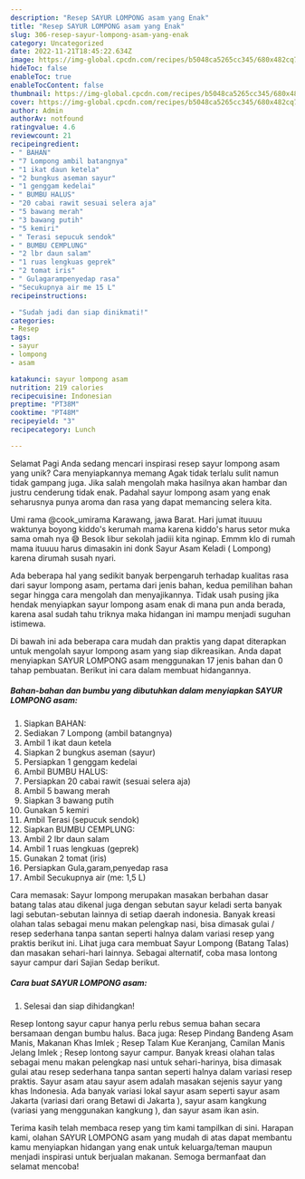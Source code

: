 ```yaml
---
description: "Resep SAYUR LOMPONG asam yang Enak"
title: "Resep SAYUR LOMPONG asam yang Enak"
slug: 306-resep-sayur-lompong-asam-yang-enak
category: Uncategorized
date: 2022-11-21T18:45:22.634Z
image: https://img-global.cpcdn.com/recipes/b5048ca5265cc345/680x482cq70/sayur-lompong-asam-foto-resep-utama.jpg
hideToc: false
enableToc: true
enableTocContent: false
thumbnail: https://img-global.cpcdn.com/recipes/b5048ca5265cc345/680x482cq70/sayur-lompong-asam-foto-resep-utama.jpg
cover: https://img-global.cpcdn.com/recipes/b5048ca5265cc345/680x482cq70/sayur-lompong-asam-foto-resep-utama.jpg
author: Admin
authorAv: notfound
ratingvalue: 4.6
reviewcount: 21
recipeingredient:
- " BAHAN"
- "7 Lompong ambil batangnya"
- "1 ikat daun ketela"
- "2 bungkus aseman sayur"
- "1 genggam kedelai"
- " BUMBU HALUS"
- "20 cabai rawit sesuai selera aja"
- "5 bawang merah"
- "3 bawang putih"
- "5 kemiri"
- " Terasi sepucuk sendok"
- " BUMBU CEMPLUNG"
- "2 lbr daun salam"
- "1 ruas lengkuas geprek"
- "2 tomat iris"
- " Gulagarampenyedap rasa"
- "Secukupnya air me 15 L"
recipeinstructions:

- "Sudah jadi dan siap dinikmati!"
categories:
- Resep
tags:
- sayur
- lompong
- asam

katakunci: sayur lompong asam 
nutrition: 219 calories
recipecuisine: Indonesian
preptime: "PT38M"
cooktime: "PT48M"
recipeyield: "3"
recipecategory: Lunch

---
```



Selamat Pagi Anda sedang mencari inspirasi resep sayur lompong asam yang unik? Cara menyiapkannya memang Agak tidak terlalu sulit namun tidak gampang juga. Jika salah mengolah maka hasilnya akan hambar dan justru cenderung tidak enak. Padahal sayur lompong asam yang enak seharusnya punya aroma dan rasa yang dapat memancing selera kita.


Umi rama @cook_umirama Karawang, jawa Barat. Hari jumat ituuuu waktunya boyong kiddo&#39;s kerumah mama karena kiddo&#39;s harus setor muka sama omah nya 😅 Besok libur sekolah jadiii kita nginap. Emmm klo di rumah mama ituuuu harus dimasakin ini donk Sayur Asam Keladi ( Lompong) karena dirumah susah nyari.

Ada beberapa hal yang sedikit banyak berpengaruh terhadap kualitas rasa dari sayur lompong asam, pertama dari jenis bahan, kedua pemilihan bahan segar hingga cara mengolah dan menyajikannya. Tidak usah pusing jika hendak menyiapkan sayur lompong asam enak di mana pun anda berada, karena asal sudah tahu triknya maka hidangan ini mampu menjadi suguhan istimewa.


Di bawah ini ada beberapa cara mudah dan praktis yang dapat diterapkan untuk mengolah sayur lompong asam yang siap dikreasikan. Anda dapat menyiapkan SAYUR LOMPONG asam menggunakan 17 jenis bahan dan 0 tahap pembuatan. Berikut ini cara dalam membuat hidangannya.

<!--inarticleads1-->

##### Bahan-bahan dan bumbu yang dibutuhkan dalam menyiapkan SAYUR LOMPONG asam:

1. Siapkan  BAHAN:
1. Sediakan 7 Lompong (ambil batangnya)
1. Ambil 1 ikat daun ketela
1. Siapkan 2 bungkus aseman (sayur)
1. Persiapkan 1 genggam kedelai
1. Ambil  BUMBU HALUS:
1. Persiapkan 20 cabai rawit (sesuai selera aja)
1. Ambil 5 bawang merah
1. Siapkan 3 bawang putih
1. Gunakan 5 kemiri
1. Ambil  Terasi (sepucuk sendok)
1. Siapkan  BUMBU CEMPLUNG:
1. Ambil 2 lbr daun salam
1. Ambil 1 ruas lengkuas (geprek)
1. Gunakan 2 tomat (iris)
1. Persiapkan  Gula,garam,penyedap rasa
1. Ambil Secukupnya air (me: 1,5 L)


Cara memasak: Sayur lompong merupakan masakan berbahan dasar batang talas atau dikenal juga dengan sebutan sayur keladi serta banyak lagi sebutan-sebutan lainnya di setiap daerah indonesia. Banyak kreasi olahan talas sebagai menu makan pelengkap nasi, bisa dimasak gulai / resep sederhana tanpa santan seperti halnya dalam variasi resep yang praktis berikut ini. Lihat juga cara membuat Sayur Lompong (Batang Talas) dan masakan sehari-hari lainnya. Sebagai alternatif, coba masa lontong sayur campur dari Sajian Sedap berikut. 

<!--inarticleads2-->

##### Cara buat SAYUR LOMPONG asam:


1. Selesai dan siap dihidangkan!

Resep lontong sayur capur hanya perlu rebus semua bahan secara bersamaan dengan bumbu halus. Baca juga: Resep Pindang Bandeng Asam Manis, Makanan Khas Imlek ; Resep Talam Kue Keranjang, Camilan Manis Jelang Imlek ; Resep lontong sayur campur. Banyak kreasi olahan talas sebagai menu makan pelengkap nasi untuk sehari-harinya, bisa dimasak gulai atau resep sederhana tanpa santan seperti halnya dalam variasi resep praktis. Sayur asam atau sayur asem adalah masakan sejenis sayur yang khas Indonesia. Ada banyak variasi lokal sayur asam seperti sayur asam Jakarta (variasi dari orang Betawi di Jakarta ), sayur asam kangkung (variasi yang menggunakan kangkung ), dan sayur asam ikan asin. 

Terima kasih telah membaca resep yang tim kami tampilkan di sini. Harapan kami, olahan SAYUR LOMPONG asam yang mudah di atas dapat membantu kamu menyiapkan hidangan yang enak untuk keluarga/teman maupun menjadi inspirasi untuk berjualan makanan. Semoga bermanfaat dan selamat mencoba!
